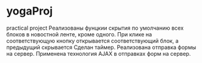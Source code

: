 # yogaProj
practical project
Реализованы фунцкии скрытия по умолчанию всех блоков в новостной ленте, кроме одного. При клике на соответствующую кнопку открывается соответствующий блок, а предыдущий скрывается
Сделан таймер. 
Реализована отправка формы на сервер. Применена технология AJAX в отправках форм на сервер.

